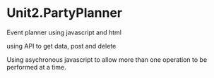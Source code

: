 # Unit2.PartyPlanner

Event planner using javascript and html

using API to get data, post and delete

Using asychronous javascript to allow more than one operation to be performed at a time.